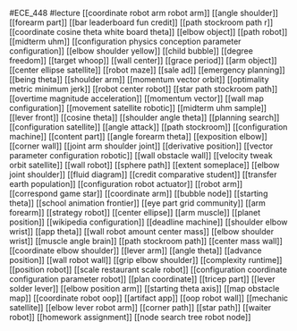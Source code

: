 #ECE_448
#lecture
[[coordinate robot arm robot arm]]
[[angle shoulder]]
[[forearm part]]
[[bar leaderboard fun credit]]
[[path stockroom path r]]
[[coordinate cosine theta white board theta]]
[[elbow object]]
[[path robot]]
[[midterm uhm]]
[[configuration physics conception parameter configuration]]
[[elbow shoulder yellow]]
[[child bubble]]
[[degree freedom]]
[[target whoop]]
[[wall center]]
[[grace period]]
[[arm object]]
[[center ellipse satellite]]
[[robot maze]]
[[sale ad]]
[[emergency planning]]
[[being theta]]
[[shoulder arm]]
[[momentum vector orbit]]
[[optimality metric minimum jerk]]
[[robot center robot]]
[[star path stockroom path]]
[[overtime magnitude acceleration]]
[[momentum vector]]
[[wall map configuration]]
[[movement satellite robotic]]
[[midterm uhm sample]]
[[lever front]]
[[cosine theta]]
[[shoulder angle theta]]
[[planning search]]
[[configuration satellite]]
[[angle attack]]
[[path stockroom]]
[[configuration machine]]
[[content part]]
[[angle forearm theta]]
[[exposition elbow]]
[[corner wall]]
[[joint arm shoulder joint]]
[[derivative position]]
[[vector parameter configuration robotic]]
[[wall obstacle wall]]
[[velocity tweak orbit satellite]]
[[wall robot]]
[[sphere path]]
[[extent someplace]]
[[elbow joint shoulder]]
[[fluid diagram]]
[[credit comparative student]]
[[transfer earth population]]
[[configuration robot actuator]]
[[robot arm]]
[[correspond game star]]
[[coordinate arm]]
[[bubble node]]
[[starting theta]]
[[school animation frontier]]
[[eye part grid community]]
[[arm forearm]]
[[strategy robot]]
[[center ellipse]]
[[arm muscle]]
[[planet position]]
[[wikipedia configuration]]
[[deadline machine]]
[[shoulder elbow wrist]]
[[app theta]]
[[wall robot amount center mass]]
[[elbow shoulder wrist]]
[[muscle angle brain]]
[[path stockroom path]]
[[center mass wall]]
[[coordinate elbow shoulder]]
[[lever arm]]
[[angle theta]]
[[advance position]]
[[wall robot wall]]
[[grip elbow shoulder]]
[[complexity runtime]]
[[position robot]]
[[scale restaurant scale robot]]
[[configuration coordinate configuration parameter robot]]
[[plan coordinate]]
[[tricep part]]
[[lever solder lever]]
[[elbow position arm]]
[[starting theta axis]]
[[map obstacle map]]
[[coordinate robot oop]]
[[artifact app]]
[[oop robot wall]]
[[mechanic satellite]]
[[elbow lever robot arm]]
[[corner path]]
[[star path]]
[[waiter robot]]
[[homework assignment]]
[[node search tree robot node]]
